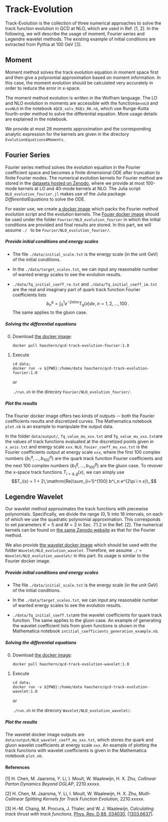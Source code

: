 # Track-Evolution

Track-Evolution is the collection of three numerical approaches to solve the track function evolution in QCD at NLO, which are used in Ref. [1, 2]. In the following, we will describe the usage of moment, Fourier series and Legendre wavelet methods. The existing example of initial conditions are extracted from Pythia at 100 GeV [3]. 

## Moment

Moment method solves the track evolution equation in moment space first and then give a polynomial approximation based on moment information. In this case, the moment evolution should be calculated very accurately in order to reduce the error in x-space. 



The moment method evolution is written in the Wolfram language. The LO and NLO evolution in moments are accessible with the functions`evoLO` and `evoNLO` in the notebook `4QCD_solv_RGEs_RK.nb`, which use Runge-Kutta fourth-order method to solve the differential equation. More usage details are explained in the notebook.



We provide at most 28 moments approximation and the corresponding analytic expression for the kernels are given in the directory `EvolutionEquations4Moments`.

## Fourier Series

Fourier series method solves the evolution equation in the Fourier coefficient space and becomes a finite dimensional ODE after truncation to finite Fourier modes. The numerical evolution kernels for Fourier method are stored in the [datasets hosted on Zenodo](https://zenodo.org/record/7219729#.Y063VOxBz-Q), where we provide at most 100-mode kernels at LO and 40-mode kernels at NLO. The Julia script `NLO_evolution_fourier.jl` makes use of the Julia package _DifferentialEquations_ to solve the ODE.



For easier use, we create [a docker image](https://hub.docker.com/r/haochern/qcd-track-evolution-fourier) which packs the Fourier method evolution script and the evolution kernels.  The [Fouier docker image](https://hub.docker.com/r/haochern/qcd-track-evolution-fourier) should be used under the folder `Fourier/NLO_evolution_fourier` in which the initial conditions are provided and final results are stored. In this part, we will assume `./ ` to be `Fourier/NLO_evolution_fourier/`.

##### Provide initial conditions and energy scales

- The file `./data/initial_scale.txt`  is the energy scale (in the unit GeV) of the initial conditions. 

- In the `./data/target_scales.txt`, we can input any reasonable number of wanted energy scales to see the evolution results. 

- `./data/Tq_initial_coeff_re.txt` and `./data/Tq_initial_coeff_im.txt` are the real and imaginary part of quark track function Fourier coefficients lists 
  $$b^q_n=\int_{0}^{1} e^{-2\pi i n x} T_q(x)dx,\; n=1,2,\dots,100\,.$$
  The same applies to the gluon case.

##### Solving the differential equations

0. Download [the docker image](https://hub.docker.com/r/haochern/qcd-track-evolution-fourier):

   ```
   docker pull haochern/qcd-track-evolution-fourier:1.0
   ```
   
1. Execute
   
   ```
   cd data;
   docker run -v ${PWD}:/home/data haochern/qcd-track-evolution-fourier:1.0
   ```
   or 
   
   ```./run.sh``` in the direcory `Fourier/NLO_evolution_fourier/`.

##### Plot the results
The Fourier docker image offers two kinds of outputs -- both the Fourier coefficients results and discretized curves. The Mathematica notebook `plot.nb` is an example to manipulate the output data.

In the folder `data/output/`, `Tq_value_mu_xxx.txt` and `Tg_value_mu_xxx.txt`are the values of track functions evaluated at the discretized points given in `x_axis.txt` and energy scale `xxx`.
 `NLO_fouier_coeff_mu_xxx.txt` is the Fourier coefficients output at energy scale `xxx`, where the first 100 complex numbers $\{b^q_1, \dots, b^q_{100}\}$ are the quark track function Fourier coefficients and the next 100 complex numbers $\{b^g_1, \dots, b^g_{100}\}$ are the gluon case. To revover the x-space track functions $T_{i=q,g}(x)$, we can simply use
 $$T_i(x) = 1 + 2\,\mathrm{Re}\sum_{i=1}^{100} b^i_n e^{2\pi i n x}\,.$$
   

## Legendre Wavelet
Our wavelet method approximates the track functions with piecewise polynomials. Specifically, we divide the range $(0,1)$ into 16 intervals, on each of which we use the quadratic polynomial approximation. This corresponds to set parameters $K=5$ and $M=2$ in Sec. 7.1.2 in the Ref. [2]. The numerical kernels can be found on [the same Zenodo website](https://zenodo.org/record/7219729#.Y063VOxBz-Q) as that for the Fourier method.

We also provide [the wavelet docker image](https://hub.docker.com/r/haochern/qcd-track-evolution-wavelet) which should be used with the folder `Wavelet/NLO_evolution_wavelet`. Therefore, we assume `./` = `Wavelet/NLO_evolution_wavelet/` in this part. Its usage is similar to the Fourier docker image.

##### Provide initial conditions and energy scales

- The file `./data/initial_scale.txt`  is the energy scale (in the unit GeV) of the initial conditions. 

- In the `./data/target_scales.txt`, we can input any reasonable number of wanted energy scales to see the evolution results. 

- `./data/Tq_initial_coeff.txt`are the wavelet coefficients for quark track function.
  The same applies to the gluon case. An example of generating the wavelet coefficient lists from given functions is shown in the Mathematica notebook `intitial_coefficients_generation_example.nb`.

##### Solving the differential equations

0. Download [the docker image](https://hub.docker.com/r/haochern/qcd-track-evolution-wavelet):

   ```
   docker pull haochern/qcd-track-evolution-wavelet:1.0
   ```
   
1. Execute
   
   ```
   cd data;
   docker run -v ${PWD}:/home/data haochern/qcd-track-evolution-wavelet:1.0
   ```
   or 
   
   ```./run.sh``` in the direcory `Wavelet/NLO_evolution_wavelet/`.

##### Plot the results
The wavelet docker image outputs are `data/output/NLO_wavelet_coeff_mu_xxx.txt`, which stores the quark and gluon wavelet coefficients at energy scale `xxx`. An example of plotting the track functions with wavelet coefficients is given in the Mathematica notebook `plot.nb`.

#### References

[1]  H. Chen, M. Jaarsma, Y. Li, I. Moult, W. Waalewijn, H. X. Zhu, _Collinear Parton Dynamics Beyond DGLAP_, 2210.xxxxx.

[2]  H. Chen, M. Jaarsma, Y. Li, I. Moult, W. Waalewijn, H. X. Zhu, _Multi-Collinear Splitting Kernels for Track Function Evolution_, 2210.xxxxx.

[3]  H.-M. Chang, M. Procura, J. Thaler, and W. J. Waalewijn, _Calculating track thrust with track functions_, [Phys. Rev. D 88, 034030](https://journals.aps.org/prd/abstract/10.1103/PhysRevD.88.034030), [[1303.6637]](https://arxiv.org/abs/1303.6637).
